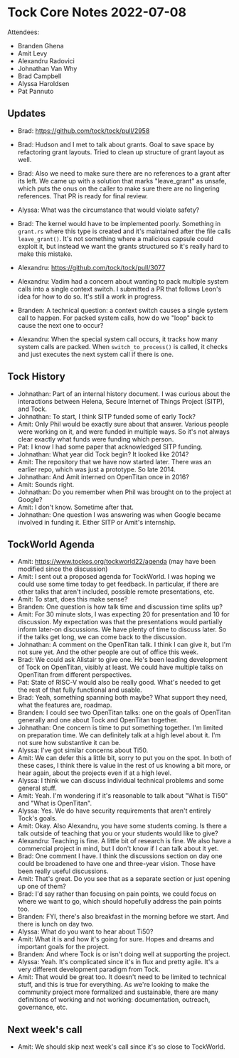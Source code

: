 # Tock Core Notes 2022-07-08

Attendees:
* Branden Ghena
* Amit Levy
* Alexandru Radovici
* Johnathan Van Why
* Brad Campbell
* Alyssa Haroldsen
* Pat Pannuto


## Updates
 * Brad: https://github.com/tock/tock/pull/2958
 * Brad: Hudson and I met to talk about grants. Goal to save space by refactoring grant layouts. Tried to clean up structure of grant layout as well.
 * Brad: Also we need to make sure there are no references to a grant after its left. We came up with a solution that marks "leave_grant" as unsafe, which puts the onus on the caller to make sure there are no lingering references. That PR is ready for final review.
 * Alyssa: What was the circumstance that would violate safety?
 * Brad: The kernel would have to be implemented poorly. Something in `grant.rs` where this type is created and it's maintained after the file calls `leave_grant()`. It's not something where a malicious capsule could exploit it, but instead we want the grants structured so it's really hard to make this mistake.

 * Alexandru: https://github.com/tock/tock/pull/3077
 * Alexandru: Vadim had a concern about wanting to pack multiple system calls into a single context switch. I submitted a PR that follows Leon's idea for how to do so. It's still a work in progress.
 * Branden: A technical question: a context switch causes a single system call to happen. For packed system calls, how do we "loop" back to cause the next one to occur?
 * Alexandru: When the special system call occurs, it tracks how many system calls are packed. When `switch_to_process()` is called, it checks and just executes the next system call if there is one.


## Tock History
 * Johnathan: Part of an internal history document. I was curious about the interactions between Helena, Secure Internet of Things Project (SITP), and Tock.
 * Johnathan: To start, I think SITP funded some of early Tock?
 * Amit: Only Phil would be exactly sure about that answer. Various people were working on it, and were funded in multiple ways. So it's not always clear exactly what funds were funding which person.
 * Pat: I know I had some paper that acknowledged SITP funding.
 * Johnathan: What year did Tock begin? It looked like 2014?
 * Amit: The repository that we have now started later. There was an earlier repo, which was just a prototype. So late 2014.
 * Johnathan: And Amit interned on OpenTitan once in 2016?
 * Amit: Sounds right.
 * Johnathan: Do you remember when Phil was brought on to the project at Google?
 * Amit: I don't know. Sometime after that.
 * Johnathan: One question I was answering was when Google became involved in funding it. Either SITP or Amit's internship.


## TockWorld Agenda
 * Amit: https://www.tockos.org/tockworld22/agenda (may have been modified since the discussion)
 * Amit: I sent out a proposed agenda for TockWorld. I was hoping we could use some time today to get feedback. In particular, if there are other talks that aren't included, possible remote presentations, etc.
 * Amit: To start, does this make sense?
 * Branden: One question is how talk time and discussion time splits up?
 * Amit: For 30 minute slots, I was expecting 20 for presentation and 10 for discussion. My expectation was that the presentations would partially inform later-on discussions. We have plenty of time to discuss later. So if the talks get long, we can come back to the discussion.
 * Johnathan: A comment on the OpenTitan talk. I think I can give it, but I'm not sure yet. And the other people are out of office this week.
 * Brad: We could ask Alistair to give one. He's been leading development of Tock on OpenTitan, visibly at least. We could have multiple talks on OpenTitan from different perspectives.
 * Pat: State of RISC-V would also be really good. What's needed to get the rest of that fully functional and usable.
 * Brad: Yeah, something spanning both maybe? What support they need, what the features are, roadmap.
 * Branden: I could see two OpenTitan talks: one on the goals of OpenTitan generally and one about Tock and OpenTitan together.
 * Johnathan: One concern is time to put something together. I'm limited on preparation time. We can definitely talk at a high level about it. I'm not sure how substantive it can be.
 * Alyssa: I've got similar concerns about Ti50.
 * Amit: We can defer this a little bit, sorry to put you on the spot. In both of these cases, I think there is value in the rest of us knowing a bit more, or hear again, about the projects even if at a high level.
 * Alyssa: I think we can discuss individual technical problems and some general stuff.
 * Amit: Yeah. I'm wondering if it's reasonable to talk about "What is Ti50" and "What is OpenTitan".
 * Alyssa: Yes. We do have security requirements that aren't entirely Tock's goals.
 * Amit: Okay. Also Alexandru, you have some students coming. Is there a talk outside of teaching that you or your students would like to give?
 * Alexandru: Teaching is fine. A little bit of research is fine. We also have a commercial project in mind, but I don't know if I can talk about it yet.
 * Brad: One comment I have. I think the discussions section on day one could be broadened to have one and three-year vision. Those have been really useful discussions.
 * Amit: That's great. Do you see that as a separate section or just opening up one of them?
 * Brad: I'd say rather than focusing on pain points, we could focus on where we want to go, which should hopefully address the pain points too.
 * Branden: FYI, there's also breakfast in the morning before we start. And there is lunch on day two.
 * Alyssa: What do you want to hear about Ti50?
 * Amit: What it is and how it's going for sure. Hopes and dreams and important goals for the project.
 * Branden: And where Tock is or isn't doing well at supporting the project.
 * Alyssa: Yeah. It's complicated since it's in flux and pretty agile. It's a very different development paradigm from Tock.
 * Amit: That would be great too. It doesn't need to be limited to technical stuff, and this is true for everything. As we're looking to make the community project more formalized and sustainable, there are many definitions of working and not working: documentation, outreach, governance, etc.


## Next week's call
 * Amit: We should skip next week's call since it's so close to TockWorld. 


